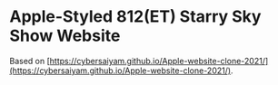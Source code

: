 # Apple-Styled 812(ET) Starry Sky Show Website
Based on [https://cybersaiyam.github.io/Apple-website-clone-2021/](https://cybersaiyam.github.io/Apple-website-clone-2021/).